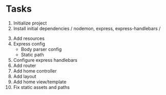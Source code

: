 # Tasks

1. Initialize project
2. Install initial dependencies / nodemon, express, express-handlebars /
<!-- (npm i -D nodemon(dev dependency))
     (npm i express express-handlebars) -->
3. Add resources
4. Express config
    * Body parser config
    * Static path
5. Configure express handlebars  
6. Add router
7. Add home controller
8. Add layout
9. Add home view/template
10. Fix static assets and paths
